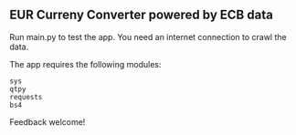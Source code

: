 ## EUR Curreny Converter powered by ECB data

Run main.py to test the app. You need an internet connection to crawl the data.

The app requires the following modules:
```
sys
qtpy
requests
bs4
```

Feedback welcome!
